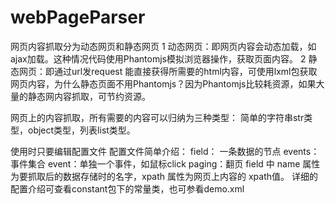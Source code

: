 # webPageParser
网页内容抓取分为动态网页和静态网页
1 动态网页：即网页内容会动态加载，如ajax加载。这种情况代码使用Phantomjs模拟浏览器操作，获取页面内容。
2 静态网页：即通过url发request 能直接获得所需要的html内容，可使用lxml包获取网页内容，为什么静态页面不用Phantomjs？因为Phantomjs比较耗资源，如果大量的静态网内容抓取，可节约资源。

网页上的内容抓取，所有需要的内容可以归纳为三种类型： 简单的字符串str类型，object类型，列表list类型。

使用时只要编辑配置文件
配置文件简单介绍：
field： 一条数据的节点
events：事件集合
event：单独一个事件，如鼠标click
paging：翻页
field 中 name 属性为要抓取后的数据存储时的名字，xpath 属性为网页上内容的 xpath值。
详细的配置介绍可查看constant包下的常量类，也可参看demo.xml

